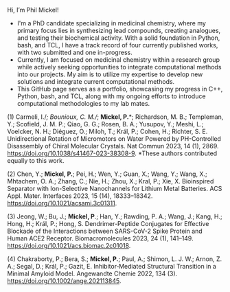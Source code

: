 Hi, I’m Phil Mickel!
- I'm a PhD candidate specializing in medicinal chemistry, where my primary focus lies in synthesizing lead compounds, creating analogues, and testing their biochemical activity. With a solid foundation in Python, bash, and TCL, I have a track record of four currently published works, with two submitted and one in-progress.
- Currently, I am focused on medicinal chemistry within a research group while actively seeking opportunities to integrate computational methods into our projects. My aim is to utilize my expertise to develop new solutions and integrate current computational methods.
- This GitHub page serves as a portfolio, showcasing my progress in C++, Python, bash, and TCL, along with my ongoing efforts to introduce computational methodologies to my lab mates.

(1) Carmeli, I./*; Bounioux, C. M./*; **Mickel, P.***; Richardson, M. B.; Templeman, Y.; Scofield, J. M. P.; Qiao, G. G.; Rosen, B. A.; Yusupov, Y.; Meshi, L.; Voelcker, N. H.; Diéguez, O.; Miloh, T.; Král, P.; Cohen, H.; Richter, S. E. Unidirectional Rotation of Micromotors on Water Powered by PH-Controlled Disassembly of Chiral Molecular Crystals. Nat Commun 2023, 14 (1), 2869. https://doi.org/10.1038/s41467-023-38308-9. *These authors contributed equally to this work.

(2) Chen, Y.; **Mickel, P.**; Pei, H.; Wen, Y.; Guan, X.; Wang, Y.; Wang, X.; Mhtachem, O. A.; Zhang, C.; Nie, H.; Zhou, X.; Kral, P.; Xie, X. Bioinspired Separator with Ion-Selective Nanochannels for Lithium Metal Batteries. ACS Appl. Mater. Interfaces 2023, 15 (14), 18333–18342. https://doi.org/10.1021/acsami.3c01311.

(3) Jeong, W.; Bu, J.; **Mickel, P**.; Han, Y.; Rawding, P. A.; Wang, J.; Kang, H.; Hong, H.; Král, P.; Hong, S. Dendrimer-Peptide Conjugates for Effective Blockade of the Interactions between SARS-CoV-2 Spike Protein and Human ACE2 Receptor. Biomacromolecules 2023, 24 (1), 141–149. https://doi.org/10.1021/acs.biomac.2c01018.

(4) Chakraborty, P.; Bera, S.; **Mickel, P.**; Paul, A.; Shimon, L. J. W.; Arnon, Z. A.; Segal, D.; Král, P.; Gazit, E. Inhibitor‐Mediated Structural Transition in a Minimal Amyloid Model. Angewandte Chemie 2022, 134 (3). https://doi.org/10.1002/ange.202113845.
